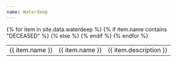 ```yaml
---
name: Waterdeep
---
```


<table>
  {% for item in site.data.waterdeep %}
    <tr>
    {% if item.name contains "DECEASED" %}
      <td class = "td1_dead"> {{ item.name }} </td>
    {% else %}
      <td class = "td1"> {{ item.name }} </td>
    {% endif %}
      <td class = "td2"> <div class = "p4">{{ item.description }} </div></td>
    </tr>
  {% endfor %}
</table>
<br><br>








